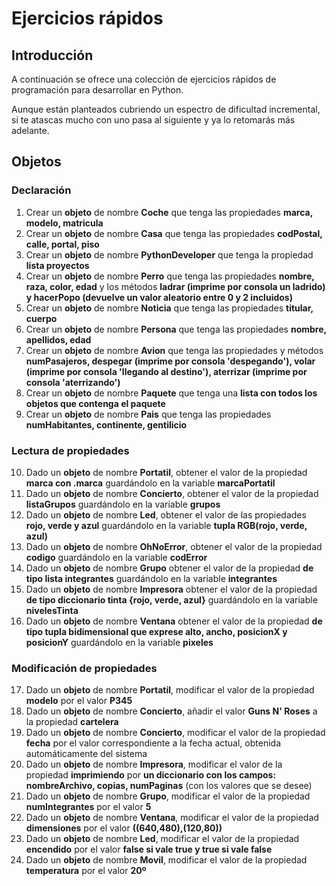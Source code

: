# Ejercicios rápidos

## Introducción

A continuación se ofrece una colección de ejercicios rápidos de programación para desarrollar en Python.

Aunque están planteados cubriendo un espectro de dificultad incremental, si te atascas mucho con uno pasa al siguiente y ya lo retomarás más adelante.

## Objetos

### Declaración

1. Crear un **objeto** de nombre **Coche** que tenga las propiedades **marca, modelo, matricula**
2. Crear un **objeto** de nombre **Casa** que tenga las propiedades **codPostal, calle, portal, piso**
3. Crear un **objeto** de nombre **PythonDeveloper** que tenga la propiedad **lista proyectos**
4. Crear un **objeto** de nombre **Perro** que tenga las propiedades **nombre, raza, color, edad** y los métodos **ladrar (imprime por consola un ladrido) y hacerPopo (devuelve un valor aleatorio entre 0 y 2 incluidos)**
5. Crear un **objeto** de nombre **Noticia** que tenga las propiedades **titular, cuerpo**
6. Crear un **objeto** de nombre **Persona** que tenga las propiedades **nombre, apellidos, edad**
7. Crear un **objeto** de nombre **Avion** que tenga las propiedades y métodos **numPasajeros, despegar (imprime por consola 'despegando'), volar (imprime por consola 'llegando al destino'), aterrizar (imprime por consola 'aterrizando')**
8. Crear un **objeto** de nombre **Paquete** que tenga una **lista con todos los objetos que contenga el paquete**
9. Crear un **objeto** de nombre **Pais** que tenga las propiedades **numHabitantes, continente, gentilicio**

### Lectura de propiedades

10. Dado un **objeto** de nombre **Portatil**, obtener el valor de la propiedad **marca con .marca** guardándolo en la variable **marcaPortatil**
11. Dado un **objeto** de nombre **Concierto**, obtener el valor de la propiedad **listaGrupos** guardándolo en la variable **grupos**
12. Dado un **objeto** de nombre **Led**, obtener el valor de las propiedades **rojo, verde y azul** guardándolo en la variable **tupla RGB(rojo, verde, azul)**
13. Dado un **objeto** de nombre **OhNoError**, obtener el valor de la propiedad **codigo** guardándolo en la variable **codError**
14. Dado un **objeto** de nombre **Grupo** obtener el valor de la propiedad **de tipo lista integrantes** guardándolo en la variable **integrantes**
15. Dado un **objeto** de nombre **Impresora** obtener el valor de la propiedad **de tipo diccionario tinta {rojo, verde, azul}** guardándolo en la variable **nivelesTinta**
16. Dado un **objeto** de nombre **Ventana** obtener el valor de la propiedad **de tipo tupla bidimensional que exprese alto, ancho, posicionX y posicionY** guardándolo en la variable **pixeles**

### Modificación de propiedades

17. Dado un **objeto** de nombre **Portatil**, modificar el valor de la propiedad **modelo** por el valor **P345**
18. Dado un **objeto** de nombre **Concierto**, añadir el valor **Guns N' Roses** a la propiedad **cartelera**
19. Dado un **objeto** de nombre **Concierto**, modificar el valor de la propiedad **fecha** por el valor correspondiente a la fecha actual, obtenida automáticamente del sistema
20. Dado un **objeto** de nombre **Impresora**, modificar el valor de la propiedad **imprimiendo** por **un diccionario con los campos: nombreArchivo, copias, numPaginas** (con los valores que se desee)
21. Dado un **objeto** de nombre **Grupo**, modificar el valor de la propiedad **numIntegrantes** por el valor **5**
22. Dado un **objeto** de nombre **Ventana**, modificar el valor de la propiedad **dimensiones** por el valor **((640,480),(120,80))**
23. Dado un **objeto** de nombre **Led**, modificar el valor de la propiedad **encendido** por el valor **false si vale true y true si vale false**
24. Dado un **objeto** de nombre **Movil**, modificar el valor de la propiedad **temperatura** por el valor **20º**